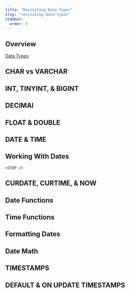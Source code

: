 ```yaml
---
title: "Revisiting Data Types"
slug: "revisiting-data-types"
sidebar:
  order: 9
---
```


## Overview

[Data Types](https://dev.mysql.com/doc/refman/8.0/en/data-types.html)

## CHAR vs VARCHAR

## INT, TINYINT, & BIGINT

## DECIMAl

## FLOAT & DOUBLE

## DATE & TIME

## Working With Dates

```tsx
<STOP />
```

## CURDATE, CURTIME, & NOW

## Date Functions

## Time Functions

## Formatting Dates

## Date Math

## TIMESTAMPS

## DEFAULT & ON UPDATE TIMESTAMPS
